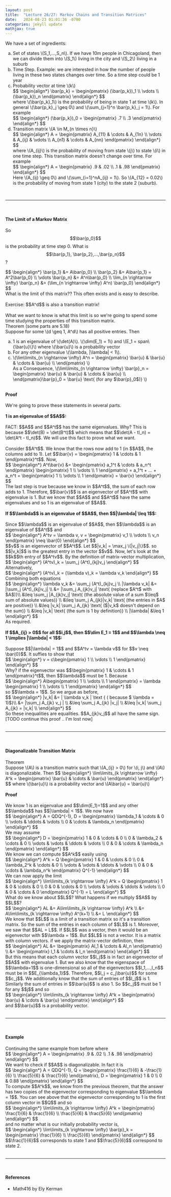 ```yaml
---
layout: post
title:  "Lecture 26/27: Markov Chains and Transition Matrices"
date:   2024-08-23 01:01:36 -0700
categories: jekyll update
mathjax: true
---
```

We have a set of ingredients:
<ul style="list-style-type:lower-alpha">
	<li>Set of states \(S_1,...,S_n\). If we have 10m people in Chicagoland, then we can divide them into \(S_1\) living in the city and \(S_2\) living in a suburb</li>
	<li>Time Step. Example: we are interested in how the number of people living in these two states changes over time. So a time step could be 1 year</li>
	<li>Probability vector at time \(k\)
<div> 
$$
\begin{align*}
\bar{p_k} = 
\begin{pmatrix} 
(\bar{p_k})_1 \\
\vdots \\
(\bar{p_k})_n
\end{pmatrix}
\end{align*}
$$
</div>
where \(\bar{p_k}_1\) is the probability of being in state 1 at time \(k\). In general \(\bar{p_k}_j \geq 0\) and \(\sum_{j=1}^n \bar{p_k}_j = 1\). For example
<div> 
$$
\begin{align*}
(\bar{p_k})_0 = 
\begin{pmatrix} 
.7 \\
.3
\end{pmatrix}
\end{align*}
$$
</div>
</li>
<!------------------------>
<li>Transition matrix \(A \in M_{n \times n}\)
<div> 
$$
\begin{align*}
A = 
\begin{pmatrix} 
A_{11} & \cdots & A_{1n} \\
\vdots & A_{ij} & \vdots \\
A_{n1} & \cdots & A_{nn}
\end{pmatrix}
\end{align*}
$$
</div>
where \(A_{ij}\) is the probability of moving from state \(j\) to state \(i\) in one time step. This transition matrix doesn't change over time. For example
<div> 
$$
\begin{align*}
A = 
\begin{pmatrix} 
.9 & .02 \\
.1 & .98
\end{pmatrix}
\end{align*}
$$
</div>
Here \(A_{ij} \geq 0\) and \(\sum_{i=1}^nA_{ij} = 1\). So \(A_{12} = 0.02\) is the probability of moving from state 1 (city) to the state 2 (suburb).
</li>
</ul>
<br>
<hr>
<br>
<!------------------------------------------------------------------------------------>
<h4><b>The Limit of a Markov Matrix</b></h4>

So $$\bar{p_0}$$ is the probability at time step 0. What is $$\bar{p_1}, \bar{p_2},...,\bar{p_n}$$?
<div> 
$$
\begin{align*}
\bar{p_1} &= A\bar{p_0} \\
\bar{p_2} &= A\bar{p_1} = A^2\bar{p_0} \\
\vdots
\bar{p_n} &= A^n\bar{p_0} \\
\lim_{n \rightarrow \infty} \bar{p_n} &= (\lim_{n \rightarrow \infty} A^n) \bar{p_0}
\end{align*}
$$
</div>
What is the limit of this matrix?? This often exists and is easy to describe.
<br>
<br>
Exercise: $$A^d$$ is also a transition matrix!
<br>
<br>
What we want to know is what this limit is so we're going to spend some time studying the properties of this transition matrix.
<br>
<!------------------------------------------------------------------------------------>
<div class="purdiv">
Theorem (some parts are 5.18)
</div>
<div class="purbdiv">
Suppose for some \(d \geq 1, A^d\) has all positive entries. Then
<ul style="list-style-type:lower-alpha">
	<li>1 is an eigenvalue of \(\det(A)\). \(\dim(E_1) = 1\) and \(E_1 = span\{\bar{u}\}\) where \(\bar{u}\) is a probability vector</li>
	<li>For any other eigenvalue \(\lambda, |\lambda| < 1\).</li>
	<li>
	\(\lim\limits_{n \rightarrow \infty} A^n = 
		\begin{pmatrix} 
		\bar{u} & \bar{u} & \cdots & \bar{u} \\
		\end{pmatrix}
		\)<br>
	As a Consequence, \(\lim\limits_{n \rightarrow \infty} \bar{p}_n = 
		\begin{pmatrix} 
		\bar{u} & \bar{u} & \cdots & \bar{u} \\
		\end{pmatrix}\bar{p}_0 = \bar{u} \text{ (for any $\bar{p}_0$)}
		\)
	</li>
</ul>
</div>
<br>
<!-------------------------------------------1----------------------------------------->
<b>Proof</b>
<br>
<br>
We're going to prove these statements in several parts.
<br>
<br>
<b>1 is an eigenvalue of $$A$$:</b>
<br>
<br>
FACT: $$A$$ and $$A^t$$ has the same eigenvalues. Why? This is because $$\det(B) = \det(B^t)$$ which means that $$\det(A - tI_n) = \det(A^t - tI_n)$$. We will use this fact to prove what we want.
<br>
<br>
Consider $$A^t$$. We know that the rows now add to 1 (in $$A$$, the columns add to 1). Let $$\bar{v} = \begin{pmatrix} 1 & \cdots & 1 \end{pmatrix}^t$$. Now,
<div> 
$$
\begin{align*}
A^t\bar{v} &= \begin{pmatrix} a_1^t & \cdots & a_n^t \end{pmatrix}
\begin{pmatrix} 1 \\ \vdots \\ 1 \end{pmatrix} = a_1^t + ... + a_n^t 
= \begin{pmatrix} 1 \\ \vdots \\ 1 \end{pmatrix} = \bar{v}
\end{align*}
$$
</div>
The last step is true because we know in $$A^t$$, the sum of each row adds to 1. Therefore, $$\bar{v}$$ is an eigenvector of $$A^t$$ with eigenvalue is 1. But we know that $$A$$ and $$A^t$$ have the same eigenvalues and so 1 is an eigenvalue of $$A$$.
<!---------------------------------------2--------------------------------------------->
<br>
<br>
<b>If $$\lambda$$ is an eigenvalue of $$A$$, then $$|\lambda| \leq 1$$:</b>
<br>
<br>
Since $$\lambda$$ is an eigenvalue of $$A$$, then $$\lambda$$ is an eigenvalue of $$A^t$$ and
<div> 
$$
\begin{align*}
A^tv = \lambda v, v = \begin{pmatrix} v_1 \\ \vdots \\ v_n \end{pmatrix} \neq \bar{0}
\end{align*}
$$
</div>
$$v$$ is an eigenvector of $$A^t$$. Let $$|v_k| = \max_j \{|v_j|\}$$. so $$|v_k|$$ is the greatest entry in the vector $$v$$. Now, let's look at the $$k$$th entry of $$A^tv$$. By the definition of matrix-vector multiplication,
<div> 
$$
\begin{align*}
(A^tv)_k = \sum_j (A^t)_{kj}v_j
\end{align*}
$$
</div>
Alternatively, 
<div> 
$$
\begin{align*}
(A^tv)_k = (\lambda v)_k = \lambda v_k
\end{align*}
$$
</div>
Combining both equations
<div> 
$$
\begin{align*}
\lambda v_k &= \sum_j (A^t)_{kj}v_j \\
|\lambda v_k| &= |\sum_j (A^t)_{kj}v_j| \\
&= |\sum_j A_{jk}v_j| \text{ (replace $A^t$ with $A$)}\\
&\leq \sum_j |A_{jk}v_j| \text{ (the absolute value of a sum $\leq$ sum of absolute values)} \\
&\leq \sum_j A_{jk}|v_k| \text{ (the entries in $A$ are positive)} \\
&\leq |v_k| \sum_j A_{jk} \text{ ($|v_k$ doesn't depend on the sum)} \\
&\leq |v_k| \text{ (the sum is 1 by definition)} \\
|\lambda| &\leq 1
\end{align*}
$$
</div>
As required.
<!-------------------------------------3----------------------------------------------->
<br>
<br>
<b>If $$A_{ij} > 0$$ for all $$i,j$$, then $$\dim E_1 = 1$$ and $$\lambda \neq 1 \implies |\lambda| < 1$$:</b>
<br>
<br>
Suppose $$|\lambda| = 1$$ and $$A^tv = \lambda v$$ for $$v \neq \bar{0}$$. It suffies to show that 
<div> 
$$
\begin{align*}
v = c\begin{pmatrix} 1 \\ \vdots \\ 1 
\end{pmatrix}
\end{align*}
$$
</div>
Why? if the eigenvector was $$\begin{pmatrix} 1 & \cdots & 1 \end{pmatrix}^t$$, then $$\lambda$$ must be 1. Because
<div> 
$$
\begin{align*}
A\begin{pmatrix} 1 \\ \vdots \\ 1 \end{pmatrix}  = \lambda \begin{pmatrix} 1 \\ \vdots \\ 1 \end{pmatrix}
\end{align*}
$$
</div>
so $$\lambda = 1$$. So we argue as before,
<div> 
$$
\begin{align*}
|v_k| &= | \lambda v_k | \text { ( because $ \lambda = 1)$}\\
&= |\sum_j A_{jk} v_j | \\
&\leq \sum_j A_{jk} |v_j| \\
&\leq |v_k| \sum_j A_{jk} = |v_k| \\
\end{align*}
$$
</div>
So these inequalities are equalities. $$A_{jk}v_j$$ all have the same sign.
[TODO continue this proof .. I'm lost now]
<br>
<br>
<hr>
<br>
<!------------------------------------------------------------------------------------>
<h4><b>Diagonalizable Transition Matrix</b></h4>

<div class="purdiv">
Theorem
</div>
<div class="purbdiv">
Suppose \(A\) is a transition matrix such that \(A_{ij} > 0\) for \(i, j\) and \(A\) is diagonalizable. Then
$$
\begin{align*}
\lim\limits_{k \rightarrow \infty} A^k = \begin{pmatrix} \bar{u} & \cdots & \bar{u} \end{pmatrix}
\end{align*}
$$
where \(\bar{u}\) is a probability vector and \(A\bar{u} = \bar{u}\)
</div>
<!------------------------------------------------------------------------------------>
<br>
<b>Proof</b>
<br>
<br>
We know 1 is an eigenvalue and $$\dim(E_1)=1$$ and any other $$\lambda$$ has $$|\lambda| < 1$$. We now have
<div> 
$$
\begin{align*}
A = QDQ^{-1}, 
D = 
\begin{pmatrix} 
\lambda_1 & \cdots & 0 \\
\vdots & \ddots & \vdots \\
0 & \cdots & \lambda_n
\end{pmatrix}
\end{align*}
$$
</div>
We may assume
<div> 
$$
\begin{align*}
D = 
\begin{pmatrix} 
1 & 0 & \cdots & 0 \\
0 & \lambda_2 & \cdots & 0 \\
\vdots & \vdots & \ddots & \vdots \\
0 & 0 & \cdots & \lambda_n
\end{pmatrix}
\end{align*}
$$
</div>
We know we can compute $$A^k$$ easily using
<div> 
$$
\begin{align*}
A^k = Q 
\begin{pmatrix} 
1 & 0 & \cdots & 0 \\
0 & \lambda_2^k & \cdots & 0 \\
\vdots & \vdots & \ddots & \vdots \\
0 & 0 & \cdots & \lambda_n^k
\end{pmatrix}
Q^{-1}
\end{align*}
$$
</div>
We can now apply the limit
<div> 
$$
\begin{align*}
\lim\limits_{k \rightarrow \infty} A^k =
Q
\begin{pmatrix} 
1 & 0 & \cdots & 0 \\
0 & 0 & \cdots & 0 \\
\vdots & \vdots & \ddots & \vdots \\
0 & 0 & \cdots & 0
\end{pmatrix}
Q^{-1}
= L
\end{align*}
$$
</div>
What do we know about $$L$$? What happens if we multiply $$A$$ by $$L$$?
<div> 
$$
\begin{align*}
AL &= A\lim\limits_{k \rightarrow \infty} A^k \\
&= A\lim\limits_{k \rightarrow \infty} A^{k+1} \\
&= L
\end{align*}
$$
</div>
We know that $$L$$ is a limit of a transition matrix so it's a transition matrix. So the sum of the entries in each column of $$L$$ is 1. Moreover, we saw that $$AL = L$$. If $$L$$ was a vector, then it would be an eigenvector with $$\lambda = 1$$. But $$L$$ is not a vector. It is a matrix with column vectors. if we apply the matrix-vector definition, then
<div> 
$$
\begin{align*}
AL &= \begin{pmatrix} Al_1 & \cdots & Al_n \end{pmatrix} \\
   &= \begin{pmatrix} l_1 & \cdots & l_n \end{pmatrix}
\end{align*}
$$
</div>
But this means that each column vector $$l_j$$ is in fact an eigenvector of $$A$$ with eigenvalue 1. But we also know that the eigenspace of $$\lambda=1$$ is one-dimensional so all of the eigenvectors $$l_1,...,l_n$$ must be in $$E_{\lambda_1}$$. Therefore, $$l_j = c_j\bar{u}$$ for some $$c_j$$. We additionally know that the sum of entries of $$l_j$$ is 1. Similarly the sum of entries in $$\bar{u}$$ is also 1. So $$c_j$$ must be 1 for any $$j$$ and so 
<div> 
$$
\begin{align*}
\lim\limits_{k \rightarrow \infty} A^k = \begin{pmatrix} \bar{u} & \cdots & \bar{u} \end{pmatrix}
\end{align*}
$$
</div>
and $$\bar{u}$$ is a probability vector.
<br>
<br>
<hr>
<br>
<!------------------------------------------------------------------------------------>
<h4><b>Example</b></h4>
Continuing the same example from before where 
<div> 
$$
\begin{align*}
A = 
\begin{pmatrix} 
.9 & .02 \\
.1 & .98
\end{pmatrix}
\end{align*}
$$
</div> 
We want to check if $$A$$ is diagonalizable. In fact it is
<div> 
$$
\begin{align*}
A = QDQ^{-1}, Q = 
\begin{pmatrix} 
\frac{1}{6} & -\frac{1}{6} \\
\frac{5}{6} & \frac{1}{6}
\end{pmatrix},
D = 
\begin{pmatrix} 
1 & 0 \\
0 & 0.88
\end{pmatrix}
\end{align*}
$$
</div>
To compute $$A^k$$, we know from the previous theorem, that the answer has two copies of the eigenvector corresponding to eigenvalue $$\lambda = 1$$. You can see above that the eigenvector corresponding to 1 is the first column vector in $$Q$$ and so
<div> 
$$
\begin{align*}
\lim\limits_{k \rightarrow \infty} A^k =
\begin{pmatrix} 
\frac{1}{6} & \frac{1}{6} \\
\frac{5}{6} & \frac{5}{6}
\end{pmatrix}
\end{align*}
$$
</div>
and no matter what is our initially probability vector is, 
<div> 
$$
\begin{align*}
\lim\limits_{k \rightarrow \infty} \bar{p}_k =
\begin{pmatrix} 
\frac{1}{6} \\
\frac{5}{6} 
\end{pmatrix}
\end{align*}
$$
</div>
$$\frac{1}{6}$$ corresponds to state 1 and $$\frac{5}{6}$$ correspond to state 2.
<br>
<br>
<hr>
<br>
<!------------------------------------------------------------------------------------>
<h4><b>References</b></h4>
<ul>
<li>Math416 by Ely Kerman</li>
</ul>






















